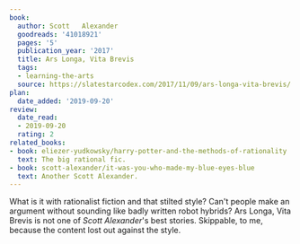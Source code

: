 ```yaml
---
book:
  author: Scott   Alexander
  goodreads: '41018921'
  pages: '5'
  publication_year: '2017'
  title: Ars Longa, Vita Brevis
  tags:
  - learning-the-arts
  source: https://slatestarcodex.com/2017/11/09/ars-longa-vita-brevis/
plan:
  date_added: '2019-09-20'
review:
  date_read:
  - 2019-09-20
  rating: 2
related_books:
- book: eliezer-yudkowsky/harry-potter-and-the-methods-of-rationality
  text: The big rational fic.
- book: scott-alexander/it-was-you-who-made-my-blue-eyes-blue
  text: Another Scott Alexander.
---
```


What is it with rationalist fiction and that stilted style? Can't people make an argument without sounding like badly
written robot hybrids?  Ars Longa, Vita Brevis is not one of *Scott Alexander*'s best stories. Skippable, to me, because
the content lost out against the style.
